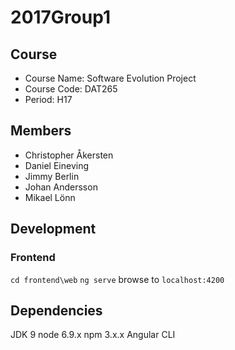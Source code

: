 # 2017Group1
## Course
- Course Name: Software Evolution Project
- Course Code: DAT265
- Period: H17
## Members
- Christopher Åkersten
- Daniel Eineving
- Jimmy Berlin
- Johan Andersson
- Mikael Lönn

## Development
### Frontend
 `cd frontend\web`
 `ng serve`
 browse to `localhost:4200`

 ## Dependencies
 JDK 9
 node 6.9.x
 npm 3.x.x
 Angular CLI
